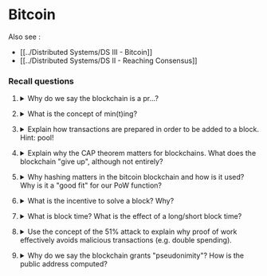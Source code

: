 # Bitcoin

Also see :
- [[../Distributed Systems/DS III - Bitcoin]]
- [[../Distributed Systems/DS II - Reaching Consensus]]

### Recall questions

1. <details markdown=1><summary markdown="span"> Why do we say the blockchain is a pr...? </summary>
    
    \
    ![](bit1.png)

	The blockchain is ==not a software, neither a computer== and so on.

</details>

2. <details markdown=1><summary markdown="span"> What is the concept of min(t)ing?  </summary>
    
    \
    The idea for a currency based on computing a (really hard)  ==one way function== that must be ==tunable== and thus comes with a ==specific cost==.

</details>


3. <details markdown=1><summary markdown="span"> Explain how transactions are prepared in order to be added to a block. Hint: pool!  </summary>
    
    \
	The overall process goes like this:
	- a node ==makes a transaction== and propagates it to the network;
	- a ==mining node receives the message== and puts the transaction in a ==pool==,  ready to add it to a block;
	- a mining node that solved the PoW function then requests the block to be added to the blockchain.

</details>


4. <details markdown=1><summary markdown="span"> Explain why the CAP theorem  matters for blockchains. What does the blockchain "give up", although not entirely? </summary>
    
    \
	When dealing with distributed systems,  propagation in the network will almost (always) end up in ==conflicts==.

	![](bit3.png)

	The ==CAP theorem== is relevant as it applies to ==distributed data storages==:

	[](bit2.png)

    The blockchain gives up ==consistency==. in the sense that it ==reaches eventual consistency.==

</details>


5. <details markdown=1><summary markdown="span">  Why hashing matters in the bitcoin blockchain and how is it used? Why is it a "good fit" for our PoW function?</summary>
    
    \
    ![](bit4.png)

	This works well as event ==smallest change of input will result in a completely different output digest==. This ensures that not only the PoW function (==SHA3==) cannot be computed backwards but also that ==rewriting history== gets ==increasingly more expensive== (thus limiting malicious attacks).

</details>


6. <details markdown=1><summary markdown="span">  What is the incentive to solve a block? Why?</summary>
    
    \
    Coins! This ensures that ==the work done to solve the PoW function is rewarded adequately.==
    Note that nodes that make transactions will also reward mining nodes with ==transaction fees==, which can be made ==higher in order to give a transaction more precedence over the others==.
    

</details>


7. <details markdown=1><summary markdown="span"> What is block time? What is the effect of a long/short block time?   </summary>
    
    \
    Block time ==refers to how often a block is published==. Having: ==short block time== makes the process faster but more error prone (e.g can get the ==order of transactions wrong==), while a ==longer block time== does the opposite effect.

</details>

8. <details markdown=1><summary markdown="span">  Use the concept of the 51% attack to explain why proof of work effectively avoids malicious transactions (e.g. double spending).</summary>
    
    \
	![](bit5.png)
    

</details>

9. <details markdown=1><summary markdown="span"> Why do we say the blockchain grants "pseudonimity"?  How is the public address computed? </summary>
    
    \
    Because ==while account holders are not public, their addresses and their activities are.==
    Privacy is still granted through the use of private and public keys.

	Public address is computed as the result of applying RIPEMD160(SHA256(Public key))).

</details>